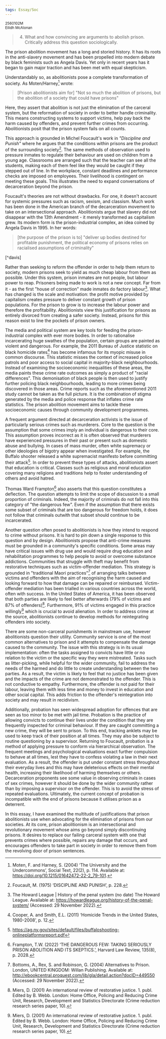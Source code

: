 ```yaml
---
tags: Essay/Soc 
---
```


<small>
	2560102M
	<br/>
	Eilidh McAlonan
</small>

> 4.  What and how convincing are arguments to abolish prison. Critically address this question sociologically.

The prison abolition movement has a long and storied history. It has its roots in the anti-slavery movement and has been propelled into modern debate by black feminists such as Angela Davis. Yet only in recent years has it began to gain major traction and has been met with equal skepticism.

Understandably so, as abolitionists pose a complete transformation of society. As Moten/Harney[^moten-harney] wrote:
<blockquote>[Prison abolitionists aim for] "Not so much the abolition of prisons, but the abolition of a society that could have prisons"</blockquote>

Here, they assert that abolition is not just the elimination of the carceral system, but the reformation of society in order to better handle criminality. This means constructing systems to support victims, help pay back the harm caused by offenders, and prevent further crimes from occurring. Abolitionists posit that the prison system fails on all counts.

This approach is grounded in Michel Foucault's work in *"Discipline and Punish"* where he argues that the conditions within prisons are the product of the surrounding society[^foucault]. The same methods of observation used to pressure inmates to regulate their behaviour are used on children from a young age. Classrooms are arranged such that the teacher can see all the students, making each of them feel like they would be caught if they stepped out of line. In the workplace, constant deadlines and performance checks are imposed on employees. Their livelihood is contingent on meeting these goals. This illustrates the need to expand conversations of decarceration beyond the prison.

Foucault's theories are not without drawbacks. For one, it doesn't account for systemic pressures such as racism, sexism, and classism. Much work has been done in the American branch of the decarceration movement to take on an intersectional approach. Abolitionists argue that slavery did not disappear with the 13th Amendment - it merely transformed as capitalism grew. Its modern form is the prison-industrial complex, an idea coined by Angela Davis in 1995. In her words:
<blockquote>[the purpose of the prison is to] "deliver up bodies destined for profitable punishment, the political economy of prisons relies on racialised assumptions of criminality"
</blockquote>[^davis]

Rather than seeking to reform the offender in order to help them return to society, modern prisons seek to yield as much cheap labour from them as possible. Under this system, prison inmates are not people, but labour power to reap. Prisoners being made to work is not a new concept. Far from it - as the first "house of correction" made inmates do factory labour[^correction]. What has changed is the scale and motivation: the profit motive provided by capitalism creates pressure to deliver constant growth of prison populations. For the prison to grow is to increase the labour power and therefore the profitability. Abolitionists view this justification for prisons as entirely divorced from creating a safer society. Instead, prisons for this reason exist to line the pockets of prison owners.

The media and political system are key tools for feeding the prison-industrial complex with ever more bodies. In order to rationalise incarcerating huge swathes of the population, certain groups are painted as violent and dangerous. For example, the 2011 Bureau of Justice statistic on black homicide rates[^homicide] has become infamous for its myopic misuse in common discourse. This statistic misses the context of increased police patrols and poor access to social capital in majority-black neighbourhoods. Instead of examining the socioeconomic inequalities of these areas, the media paints these crime rate outcomes as simply a product of "racial differences". This demonisation of black people is then used to justify further policing black neighbourhoods, leading to more crimes being discovered in those areas. Crime reports such as the aforementioned 2011 study cannot be taken as the full picture. It is the combination of stigma generated by the media and police response that inflates crime rate statistics. The prison abolition movement aims to tackle these socioeconomic causes through community development programmes.

A frequent argument directed at decarceration activists is the issue of particularly serious crimes such as murderers. Core to the question is the assumption that some crimes imply an individual is dangerous to their core. This assumption proves incorrect as it is often observed that murderers have experienced pressures in their past or present such as domestic abuse and bullying. In cases of mass murder, often white supremacy or other ideologies of bigotry appear when investigated. For example, the Buffalo shooter released a white supremacist manifesto before committing their attack[^buffalo]. In order to prevent these types of attacks, abolitionists assert that education is critical. Classes such as religious and moral education covering many religions and traditions help to foster understanding of others and avoid hatred.

Thomas Ward Frampton[^skeptics] also asserts that this question constitutes a deflection. The question attempts to limit the scope of discussion to a small proportion of criminals. Indeed, the majority of criminals do not fall into this category of "the dangerous few". Even if the assumption that there exists some subset of criminals that are too dangerous for freedom holds, it does not follow that criminals outwith that subset should continue to be incarcerated.

Another question often posed to abolitionists is how they intend to respond to crime without prisons. It is hard to pin down a single response to this question and by design. Abolitionists propose that anti-crime measures must be grounded in a community's specific conditions. Some areas may have critical issues with drug use and would require drug education and rehabilitation programmes to help people to avoid or overcome substance addictions. Communities that struggle with theft may benefit from restorative techniques such as victim-offender mediation. This strategy is grounded in "traditional Maori practices"[^restorative] of arranging talks between victims and offenders with the aim of recognising the harm caused and looking forward to how that damage can be repaired or reimbursed. Victim-offender mediation has been trialled in various countries across the world, often with success. In the United States of America, it has been observed that both parties are likely to feel better afterwards (79% of victims and 87% of offenders)[^VOM]. Furthermore, 91% of victims engaged in this practice willingly[^VOM] which is crucial to avoid alienation. In order to address crime at the source, abolitionists continue to develop methods for reintegrating offenders into society.

There are some non-carceral punishments in mainstream use, however abolitionists question their utility. Community service is one of the most common alternatives to prison and it attempts to compensate the damage caused to the community. The issue with this strategy is in its usual implementation: often the tasks assigned to convicts have little or no relation to the victim or the specific way they were mistreated. Tasks such as litter-picking, while helpful for the wider community, fail to address the needs of the harmed and do little to create understanding between the two parties. As a result, the victim is likely to feel that no justice has been given and the impacts of the crime are not demonstrated to the offender. This is not conductive to empathy. Furthermore, the offender is not paid for their labour, leaving them with less time and money to invest in education and other social capital. This adds friction to the offender's reintegration into society and may result in recidivism.

Additionally, probation has seen widespread adoption for offences that are seen as too minor to be met with jail time. Probation is the practice of allowing convicts to continue their lives under the condition that they are frequently inspected for criminal behaviour. If they are caught committing a new crime, they will be sent to prison. To this end, tracking anklets may be used to keep track of their position at all times. They may also be subject to routine questioning by a supervisor. Returning to Foucault, probation is a method of applying pressure to conform via hierarchical observation. The frequent meetings and psychological evaluations exact further compulsion to behave at all times, lest they have to confess violating a law in their next evaluation. As a result, the offender is put under constant stress throughout their everyday lives and this may have deleterious effects on their mental health, increasing their likelihood of harming themselves or others. Decarceration proponents see some value in observing criminals in cases of sex crimes, however it should be done by the wider community rather than by imposing a supervisor on the offender. This is to avoid the stress of repeated evaluations. Ultimately, the current concept of probation is incompatible with the end of prisons because it utilises prison as a deterrent.

In this essay, I have examined the multitude of justifications that prison abolitionists use when advocating for the elimination of prisons from our societies. At its core, prison abolitionism is an intersectional and revolutionary movement whose aims go beyond simply discontinuing prisons. It desires to replace our failing carceral system with one that prevents crimes where possible, repairs any damage that occurs, and encourages offenders to take part in society in order to remove them from the revolving door of prison sentences.

[^moten-harney]: Moten, F. and Harney, S. (2004) ‘The University and the Undercommons’, Social Text, 22(2), p. 114. Available at: https://doi.org/10.1215/01642472-22-2_79-101.

[^foucault]: Foucault, M. (1975) ‘DISCIPLINE AND PUNISH’, p. 228.

[^davis]: Masked Racism: Reflections on the Prison Industrial Complex | Colorlines (no date). Available at: https://perma.cc/5JXY-2ND8 (Accessed: 29 November 2022).

[^correction]: The Howard League | History of the penal system (no date) The Howard League. Available at: https://howardleague.org/history-of-the-penal-system/ (Accessed: 29 November 2022).

[^homicide]: Cooper, A. and Smith, E.L. (2011) ‘Homicide Trends in the United States, 1980-2008’, p. 12.

[^restorative]: Bottoms, A., Rex, S. and Robinson, G. (2004) Alternatives to Prison. London, UNITED KINGDOM: Willan Publishing. Available at: http://ebookcentral.proquest.com/lib/gla/detail.action?docID=449550 (Accessed: 29 November 2022).

[^VOM]: Miers, D. (2001) An international review of restorative justice. 1. publ. Edited by B. Webb. London: Home Office, Policing and Reducing Crime Unit, Research, Development and Statistics Directorate (Crime reduction research series paper, 10).

[^skeptics]: Frampton, T.W. (2022) ‘THE DANGEROUS FEW: TAKING SERIOUSLY PRISON ABOLITION AND ITS SKEPTICS.’, Harvard Law Review, 135(8), p. 2028.

[^buffalo]: https://ag.ny.gov/sites/default/files/buffaloshooting-onlineplatformsreport.pdf